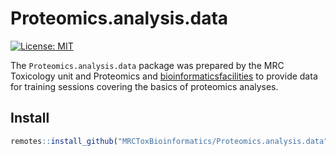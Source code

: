 Proteomics.analysis.data
================

<!-- badges: start -->

[![License:
MIT](https://img.shields.io/badge/License-MIT-blue.svg)](https://opensource.org/licenses/MIT)
<!-- badges: end -->

The `Proteomics.analysis.data` package was prepared by the MRC
Toxicology unit and Proteomics and
[bioinformaticsfacilities](https://github.com/MRCToxBioinformatics) to
provide data for training sessions covering the basics of proteomics
analyses.

## Install

``` r
remotes::install_github("MRCToxBioinformatics/Proteomics.analysis.data")
```
